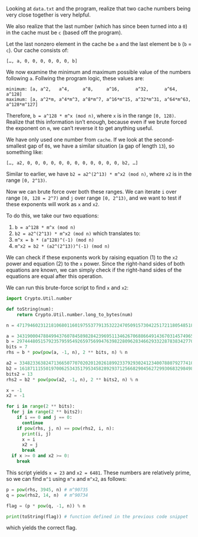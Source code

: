 Looking at `data.txt` and the program, realize that two cache numbers being very close together is very helpful.

We also realize that the last number (which has since been turned into a `0`) in the cache must be `c` (based off the program).

Let the last nonzero element in the cache be `a` and the last element be `b` (`b` = `c`). Our cache consists of:

```
[…, a, 0, 0, 0, 0, 0, 0, b]
```

We now examine the minimum and maximum possible value of the numbers following `a`. Follwing the program logic, these values are:

```
minimum: [a, a^2,   a^4,     a^8,     a^16,      a^32,      a^64,      a^128]
maximum: [a, a^2*m, a^4*m^3, a^8*m^7, a^16*m^15, a^32*m^31, a^64*m^63, a^128*m^127]
```

Therefore, `b = a^128 * m^x (mod n)`, where `x` is in the range `[0, 128)`.
Realize that this information isn’t enough, because even if we brute forced the exponent on `m`, we can’t reverse it to get anything useful.

We have only used one number from `cache`. If we look at the second-smallest gap of `0`s, we have a similar situation (a gap of length `13`), so something like:

```
[…, a2, 0, 0, 0, 0, 0, 0, 0, 0, 0, 0, 0, 0, b2, …]
```

Similar to earlier, we have `b2 = a2^(2^13) * m^x2 (mod n)`, where `x2` is in the range `[0, 2^13)`.

Now we can brute force over both these ranges. We can iterate `i` over range `[0, 128 = 2^7)` and `j` over range `[0, 2^13)`, and we want to test if these exponents will work as `x` and `x2`.

To do this, we take our two equations:

1. `b = a^128 * m^x (mod n)`
2. `b2 = a2^(2^13) * m^x2 (mod n)`
   which translates to:
3. `m^x = b * (a^128)^(-1) (mod n)`
4. `m^x2 = b2 * (a2^(2^13))^(-1) (mod n)`

We can check if these exponents work by raising equation (1) to the `x2` power and equation (2) to the `x` power. Since the right-hand sides of both equations are known, we can simply check if the right-hand sides of the equations are equal after this operation.

We can run this brute-force script to find `x` and `x2`:

```py
import Crypto.Util.number

def toString(num):
    return Crypto.Util.number.long_to_bytes(num)

n = 471794602312181068011601975537791353222470509157304225172118054851894222850510156945514492360273864411886365421734158872203071445682080353947715317468911391989193241590893667789460995360376512456430107837622910114992871899389148304762185977527005056570902340546791024234066680504170924452971514521601

a = 343190004788499437607845898284239695113462670688664914367031457496526965266002656031194988783696950107365971573480119334073126431699832428382021510495753660712879273504276822902473320337174071411539017073199488942856737279581115287981594879580122312473677881860716877392288947947120580533022832366626
b = 297444805157923579595492659756994763982280962834662933228783834277026667796039103340058990582217798282434798699551705567584809248118471599628162646936955352212054484238384955355256944438218079458834836612366173168573544605559990276904501543490924665506484704110848942208163629878854963232105440104720
bits = 7
rhs = b * pow(pow(a, -1, n), 2 ** bits, n) % n

a2 = 334823363824713665077070202012026189923379293024123400788079277410774197047658071653971004436304522266736098331382932182667556494290213766301841109369135445876975343696462435549896884832268918971958940247856038703516590983905465795054223071712800975024487595858748717534729668238007443295659690048965
b2 = 161871115501970062534351795345828929371256682904562729930683298498471934529621287918421582081293144569781197640007409867100986869101025553277338171413324126180647815592159530685007983731537469593377648707222034769451336325256873454740359493423577485057616201643076623733112144282219709887572771424512
bits2 = 13
rhs2 = b2 * pow(pow(a2, -1, n), 2 ** bits2, n) % n

x = -1
x2 = -1

for i in range(2 ** bits):
  for j in range(2 ** bits2):
    if i == 0 and j == 0:
      continue
    if pow(rhs, j, n) == pow(rhs2, i, n):
      print(i, j)
      x = i
      x2 = j
      break
  if x >= 0 and x2 >= 0:
    break
```

This script yields `x = 23` and `x2 = 6481`. These numbers are relatively prime, so we can find `m^1` using `m^x` and `m^x2`, as follows:

```py
p = pow(rhs, 3945, n) # m^90735
q = pow(rhs2, 14, n)  # m^90734

flag = (p * pow(q, -1, n)) % n

print(toString(flag)) # function defined in the previous code snippet
```

which yields the correct flag.
